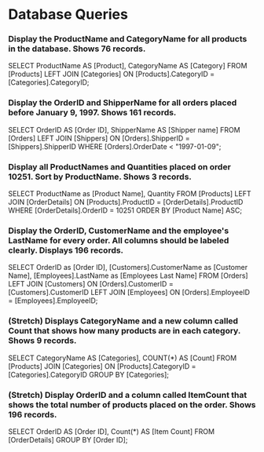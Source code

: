# Database Queries

### Display the ProductName and CategoryName for all products in the database. Shows 76 records.

SELECT ProductName AS [Product], CategoryName AS [Category] FROM [Products] LEFT JOIN [Categories] ON [Products].CategoryID = [Categories].CategoryID;

### Display the OrderID and ShipperName for all orders placed before January 9, 1997. Shows 161 records.

SELECT OrderID AS [Order ID], ShipperName AS [Shipper name] FROM [Orders] LEFT JOIN [Shippers] ON [Orders].ShipperID = [Shippers].ShipperID WHERE [Orders].OrderDate < "1997-01-09";

### Display all ProductNames and Quantities placed on order 10251. Sort by ProductName. Shows 3 records.

SELECT ProductName as [Product Name], Quantity FROM [Products] LEFT JOIN [OrderDetails] ON [Products].ProductID = [OrderDetails].ProductID WHERE [OrderDetails].OrderID = 10251 ORDER BY [Product Name] ASC;

### Display the OrderID, CustomerName and the employee's LastName for every order. All columns should be labeled clearly. Displays 196 records.

SELECT OrderID as [Order ID], [Customers].CustomerName as [Customer Name], [Employees].LastName as [Employees Last Name] FROM [Orders] LEFT JOIN [Customers] ON [Orders].CustomerID = [Customers].CustomerID LEFT JOIN [Employees] ON [Orders].EmployeeID = [Employees].EmployeeID;

### (Stretch)  Displays CategoryName and a new column called Count that shows how many products are in each category. Shows 9 records.

SELECT CategoryName AS [Categories], COUNT(*) AS [Count] FROM [Products] JOIN [Categories] ON [Products].CategoryID = [Categories].CategoryID GROUP BY [Categories];

### (Stretch) Display OrderID and a  column called ItemCount that shows the total number of products placed on the order. Shows 196 records. 

SELECT OrderID AS [Order ID], Count(*) AS [Item Count] FROM [OrderDetails] GROUP BY [Order ID];